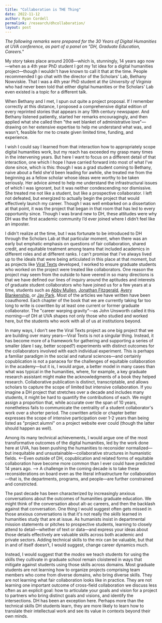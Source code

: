 ```yaml
---
title: "Collaboration is THE Thing"
date: 2022-11-12
author: Ryan Cordell
permalink: /research/dhcollaboration/
layout: post
---
```


_The following remarks were prepared for the 30 Years of Digital Humanities at UVA conference, as part of a panel on "DH, Graduate Education, Careers."_

My story takes place around 2008—which is, stunningly, 14 years ago now—when as a 4th year PhD student I got my 1st idea for a digital humanities project—though I wouldn't have known to call it that at the time. People recommended I go chat with the director of the Scholars' Lab, Bethany Nowviskie. That I was a 4th year PhD student at *the University of Virginia*  who had never been told that either digital humanities or the Scholars' Lab even existed is a topic for a different talk. 

When Bethany and I met, I spun out quite a project proposal. If I remember correctly at this distance, I proposed a comprehensive digital edition of every reprinted stories that appears in any 19th century newspaper. And Bethany listened patiently, started her remarks encouragingly, and then applied what she called then "the wet blanket of administrative love"—drawing on her extensive expertise to help me understand what was, and wasn't, feasible for me to create given limited time, funding, and experience.

I wish I could say I learned from that interaction how to appropriately scope digital humanities work, but my reach has exceeded my grasp many times in the intervening years. But here I want to focus on a different detail of that interaction, one which I hope I have carried forward into most of  what I've done since, which is this: though I was a grad student coming to Bethany, naive about a field she'd been leading for awhile, she treated me from the beginning as a fellow scholar whose ideas were worthy to be taken seriously. Her advice aimed to help me understand the infrastructural issues of which I was ignorant, but it was neither condescending nor dismissive. She treated me not like a student, but like a prospective collaborator. I left not defeated, but energized to actually begin the project that would effectively launch my career. Though I was well embarked on a dissertation at that point, it was the project that began in that room that has led to every opportunity since. Though I was brand new to DH, these attitudes were why DH was the first academic community I’d ever joined where I didn’t feel like an imposter. 

I didn't realize at the time, but I was fortunate to be introduced to DH through the Scholars Lab at that particular moment, when there was an early but emphatic emphasis on questions of fair collaboration, shared credit, and equitable treatment among teams that included academics in different roles and at different ranks. I can't promise that I've always lived up to the ideals that were being articulated in this place at that moment, but as projects like [Viral Texts](https://viraltexts.org/) developed, I worked to ensure graduate students who worked on the project were treated like collaborators. One reason the project may seem from the outside to have veered in so many directions is that we have defined our lines of inquiry around the aptitudes and interests of graduate student collaborators who have joined us for a few years at a time, students such as [Abby Mullen](https://abbymullen.org/), [Jonathan Fitzgerald](https://jonathandfitzgerald.com/), [Avery Blankenship](https://www.averyblankenship.com/), or [Jay Park](https://ischool.illinois.edu/people/jaihyun-park).  Most of the articles we have written have been coauthored. Each chapter of the book that we are currently taking far too long to write is cowritten by at least one current or former graduate collaborator. The "career warping gravity"—as John Unsworth called it this morning—of DH at UVA shapes not only those who studied and worked here, but the students who work with all of us at institutions beyond.

In many ways, I don't see the Viral Texts project as one big project that we are building over many years—Viral Texts is not a singular thing. Instead, it has become more of a framework for gathering and supporting a series of smaller (dare I say, better scoped?) experiments with distinct outcomes for the collaborators involved with each individual experiment. This is perhaps a familiar paradigm in the social and natural sciences—and certainly copublication is not a panacea for the challenges of equitable collaboration in the academy—but it is, I would argue, a better model in many cases than what was typical in the humanities, where, for example, a key graduate research assistant might make the acknowledgments of a book they helped research. Collaborative publication is distinct, transcriptable, and allows scholars to capture the scope of limited but intensive collaboration.  If you imagine a DH project that stretches over a decade and includes many students, it might be hard to quantify the contributions of each. We might assign a proportion that, while accurate over the span of 10 years, nonetheless fails to communicate the centrality of a student collaborator's work over a shorter period. The cowritten article or chapter better expresses the scope of intensive participation over 1-2 years than being listed as "project alumni" on a project website ever could (though the latter should happen as well).

Among its many technical achievements, I would argue one of the most transformative outcomes of the digital humanities, led by the work done here at UVA, has been pushing the humanities to reconsider normalized—but inequitable and unsustainable—collaborative structures in humanistic fields. <--Even outside of DH, copublication and related forms of equitable collaboration have become more common than I ever could have predicted 14 years ago. --> A challenge in the coming decade is to take these reconsiderations on board even as the literal infrastructure for collaboration—that is, the departments, programs, and people—are further constrained and constricted. 

The past decade has been characterized by increasingly anxious conversations about the outcomes of humanities graduate education. We might think of the conversation about alt-ac careers, and then the backlash against that conversation. One thing I would suggest often gets missed in those anxious conversations is that it's not really the *skills* learned in humanities study that are at issue. As humanists insist in departmental mission statements or pitches to prospective students, learning to closely attend to detail—whether of text or data—and express your ideas about those details effectively are valuable skills across both academic and private sectors.  Adding technical skills to the mix can be valuable, but that in and of itself doesn’t, I would suggest, change career dynamics much. 

Instead, I would suggest that the *modes* we teach students for using the skills they cultivate in graduate school remain cloistered in ways that mitigate against students using those skills across domains. Most graduate students are not learning how to organize projects comprising team members who come from diverse domains, who bring diverse skills. They are not learning what fair collaboration looks like in practice. They are not learning one important outcome of cross-field collaboration we discuss less often as an explicit goal: how to articulate your goals and vision for a project to partners who bring distinct goals and visions, and identify the intersections. DH has been an exception here. Perhaps more than the technical skills DH students learn, they are more likely to learn how to translate their intellectual work and see its value in contexts beyond their own minds. 